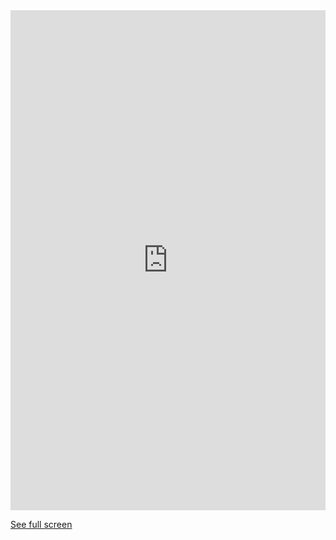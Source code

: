 

<iframe width="100%" height="800px" frameborder="0" allowfullscreen src="https://umap.openstreetmap.fr/en/map/sunnagaraorg_382966?scaleControl=false&miniMap=false&scrollWheelZoom=false&zoomControl=true&allowEdit=false&moreControl=true&searchControl=null&tilelayersControl=null&embedControl=null&datalayersControl=true&onLoadPanel=undefined&captionBar=false">
</iframe>

<p>
  <a href="https://umap.openstreetmap.fr/en/map/sunnagaraorg_382966">See full screen</a>
</p>
